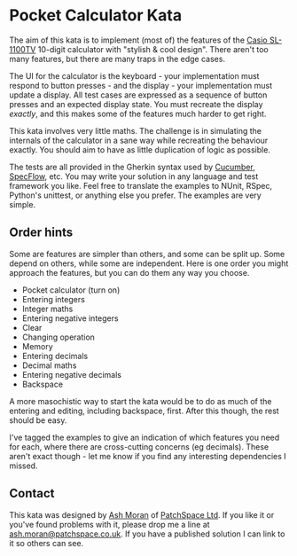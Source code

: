 # Pocket Calculator Kata

The aim of this kata is to implement (most of) the features of the [Casio SL-1100TV][calculator] 10-digit calculator with "stylish & cool design". There aren't too many features, but there are many traps in the edge cases.

The UI for the calculator is the keyboard - your implementation must respond to button presses - and the display - your implementation must update a display. All test cases are expressed as a sequence of button presses and an expected display state. You must recreate the display _exactly_, and this makes some of the features much harder to get right.

This kata involves very little maths. The challenge is in simulating the internals of the calculator in a sane way while recreating the behaviour exactly. You should aim to have as little duplication of logic as possible.

The tests are all provided in the Gherkin syntax used by [Cucumber][cucumber], [SpecFlow][specflow], etc. You may write your solution in any language and test framework you like. Feel free to translate the examples to NUnit, RSpec, Python's unittest, or anything else you prefer. The examples are very simple.

## Order hints

Some are features are simpler than others, and some can be split up. Some depend on others, while some are independent. Here is one order you might approach the features, but you can do them any way you choose.

* Pocket calculator (turn on)
* Entering integers
* Integer maths
* Entering negative integers
* Clear
* Changing operation
* Memory
* Entering decimals
* Decimal maths
* Entering negative decimals
* Backspace

A more masochistic way to start the kata would be to do as much of the entering and editing, including backspace, first. After this though, the rest should be easy.

I've tagged the examples to give an indication of which features you need for each, where there are cross-cutting concerns (eg decimals). These aren't exact though - let me know if you find any interesting dependencies I missed.

## Contact

This kata was designed by [Ash Moran][ashmoran] of [PatchSpace Ltd][patchspace]. If you like it or you've found problems with it, please drop me a line at [ash.moran@patchspace.co.uk](mailto:ash.moran@patchspace.co.uk). If you have a published solution I can link to it so others can see.

[calculator]: http://www.casio.co.uk/products/calculators/pocket-calculators/Product/SL-1100TV-BU-S-EH/
[cucumber]: http://cukes.info/
[specflow]: http://www.specflow.org/specflownew/
[ashmoran]: http://www.linkedin.com/in/ashmoran
[patchspace]: http://www.patchspace.co.uk/
